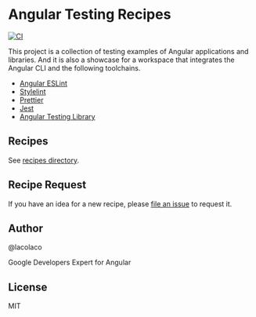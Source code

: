 # Angular Testing Recipes

[![CI](https://github.com/lacolaco/angular-testing-recipes/actions/workflows/ci.yml/badge.svg)](https://github.com/lacolaco/angular-testing-recipes/actions/workflows/ci.yml)

This project is a collection of testing examples of Angular applications and libraries. And it is also a showcase for a workspace that integrates the Angular CLI and the following toolchains.

- [Angular ESLint](https://github.com/angular-eslint/angular-eslint)
- [Stylelint](https://stylelint.io/)
- [Prettier](https://prettier.io/)
- [Jest](https://jestjs.io/)
- [Angular Testing Library](https://github.com/testing-library/angular-testing-library)

## Recipes

See [recipes directory](https://github.com/lacolaco/angular-testing-recipes/tree/main/src/app/recipes).

## Recipe Request

If you have an idea for a new recipe, please [file an issue](https://github.com/lacolaco/angular-testing-recipes/issues/new) to request it.

## Author

@lacolaco

Google Developers Expert for Angular

## License

MIT
